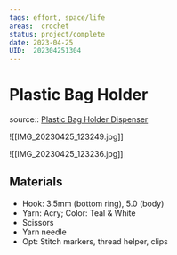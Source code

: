 ```yaml
---
tags: effort, space/life
areas:  crochet   
status: project/complete
date: 2023-04-25
UID:  202304251304
---
```


# Plastic Bag Holder
source:: [Plastic Bag Holder Dispenser](https://youtu.be/1XIMgXyK7KA)

![[IMG_20230425_123249.jpg]]

![[IMG_20230425_123236.jpg]]

## Materials
- Hook: 3.5mm (bottom ring), 5.0 (body)
- Yarn: Acry; Color: Teal & White
- Scissors
- Yarn needle
- Opt: Stitch markers, thread helper, clips